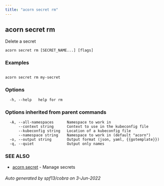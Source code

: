 ```yaml
---
title: "acorn secret rm"
---
```

## acorn secret rm

Delete a secret

```
acorn secret rm [SECRET_NAME...] [flags]
```

### Examples

```

acorn secret rm my-secret
```

### Options

```
  -h, --help   help for rm
```

### Options inherited from parent commands

```
  -A, --all-namespaces      Namespace to work in
      --context string      Context to use in the kubeconfig file
      --kubeconfig string   Location of a kubeconfig file
      --namespace string    Namespace to work in (default "acorn")
  -o, --output string       Output format (json, yaml, {{gotemplate}})
  -q, --quiet               Output only names
```

### SEE ALSO

* [acorn secret](acorn_secret.md)	 - Manage secrets

###### Auto generated by spf13/cobra on 3-Jun-2022
